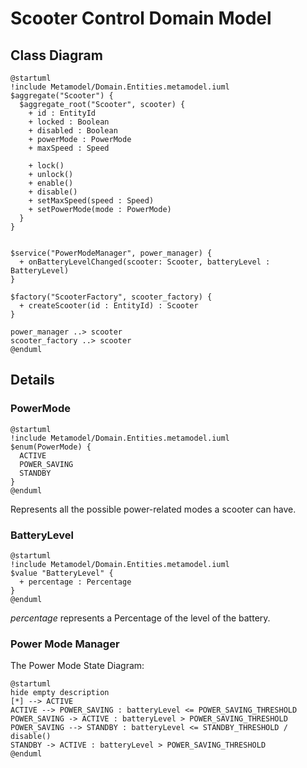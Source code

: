 # Scooter Control Domain Model

## Class Diagram
```plantuml
@startuml
!include Metamodel/Domain.Entities.metamodel.iuml
$aggregate("Scooter") {
  $aggregate_root("Scooter", scooter) {
    + id : EntityId
    + locked : Boolean
    + disabled : Boolean
    + powerMode : PowerMode
    + maxSpeed : Speed

    + lock()
    + unlock()
    + enable()
    + disable()
    + setMaxSpeed(speed : Speed)
    + setPowerMode(mode : PowerMode)
  }
}


$service("PowerModeManager", power_manager) {
  + onBatteryLevelChanged(scooter: Scooter, batteryLevel : BatteryLevel)
}

$factory("ScooterFactory", scooter_factory) {
  + createScooter(id : EntityId) : Scooter
}

power_manager ..> scooter
scooter_factory ..> scooter
@enduml
```

## Details

### PowerMode
```plantuml
@startuml
!include Metamodel/Domain.Entities.metamodel.iuml
$enum(PowerMode) {
  ACTIVE
  POWER_SAVING
  STANDBY
}
@enduml
``` 
Represents all the possible power-related modes a scooter can have.

### BatteryLevel
```plantuml
@startuml
!include Metamodel/Domain.Entities.metamodel.iuml
$value "BatteryLevel" {
  + percentage : Percentage
}
@enduml
```
_percentage_ represents a Percentage of the level of the battery.

### Power Mode Manager
The Power Mode State Diagram:
```plantuml
@startuml
hide empty description
[*] --> ACTIVE
ACTIVE --> POWER_SAVING : batteryLevel <= POWER_SAVING_THRESHOLD
POWER_SAVING -> ACTIVE : batteryLevel > POWER_SAVING_THRESHOLD
POWER_SAVING --> STANDBY : batteryLevel <= STANDBY_THRESHOLD / disable()
STANDBY -> ACTIVE : batteryLevel > POWER_SAVING_THRESHOLD
@enduml
```